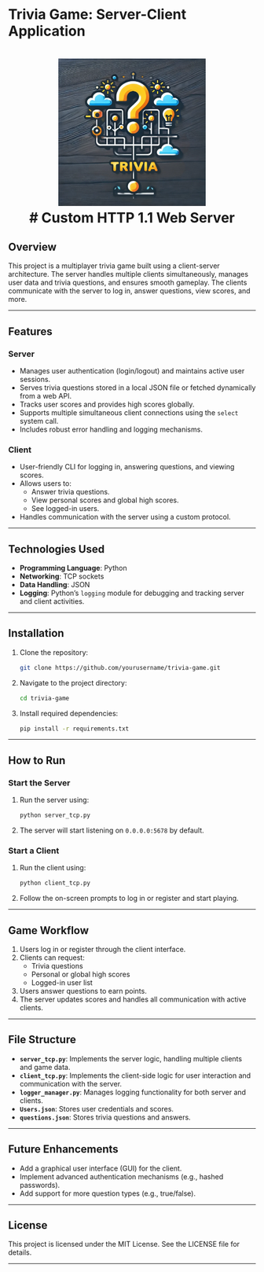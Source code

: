 # **Trivia Game: Server-Client Application**
<h1 align="center">
  <a><img src="https://github.com/nivlevyy/trivia_server/blob/main/image/trivia_server.webp" width="300"></a>
<br>
# Custom HTTP 1.1 Web Server
<br>
</h1>

## **Overview**
This project is a multiplayer trivia game built using a client-server architecture. The server handles multiple clients simultaneously, manages user data and trivia questions, and ensures smooth gameplay. The clients communicate with the server to log in, answer questions, view scores, and more.

---

## **Features**
### **Server**
- Manages user authentication (login/logout) and maintains active user sessions.
- Serves trivia questions stored in a local JSON file or fetched dynamically from a web API.
- Tracks user scores and provides high scores globally.
- Supports multiple simultaneous client connections using the `select` system call.
- Includes robust error handling and logging mechanisms.

### **Client**
- User-friendly CLI for logging in, answering questions, and viewing scores.
- Allows users to:
  - Answer trivia questions.
  - View personal scores and global high scores.
  - See logged-in users.
- Handles communication with the server using a custom protocol.

---

## **Technologies Used**
- **Programming Language**: Python
- **Networking**: TCP sockets
- **Data Handling**: JSON
- **Logging**: Python’s `logging` module for debugging and tracking server and client activities.

---

## **Installation**
1. Clone the repository:
   ```bash
   git clone https://github.com/yourusername/trivia-game.git
   ```
2. Navigate to the project directory:
   ```bash
   cd trivia-game
   ```
3. Install required dependencies:
   ```bash
   pip install -r requirements.txt
   ```

---

## **How to Run**
### **Start the Server**
1. Run the server using:
   ```bash
   python server_tcp.py
   ```
2. The server will start listening on `0.0.0.0:5678` by default.

### **Start a Client**
1. Run the client using:
   ```bash
   python client_tcp.py
   ```
2. Follow the on-screen prompts to log in or register and start playing.

---

## **Game Workflow**
1. Users log in or register through the client interface.
2. Clients can request:
   - Trivia questions
   - Personal or global high scores
   - Logged-in user list
3. Users answer questions to earn points.
4. The server updates scores and handles all communication with active clients.

---

## **File Structure**
- **`server_tcp.py`**: Implements the server logic, handling multiple clients and game data.
- **`client_tcp.py`**: Implements the client-side logic for user interaction and communication with the server.
- **`logger_manager.py`**: Manages logging functionality for both server and clients.
- **`Users.json`**: Stores user credentials and scores.
- **`questions.json`**: Stores trivia questions and answers.

---

## **Future Enhancements**
- Add a graphical user interface (GUI) for the client.
- Implement advanced authentication mechanisms (e.g., hashed passwords).
- Add support for more question types (e.g., true/false).

---

## **License**
This project is licensed under the MIT License. See the LICENSE file for details.

---

